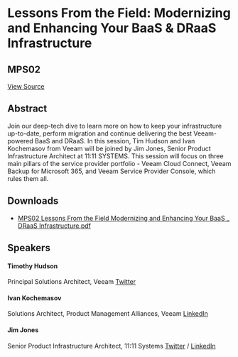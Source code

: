 # Lessons From the Field: Modernizing and Enhancing Your BaaS & DRaaS Infrastructure
## MPS02
[View Source](https://connect.veeam.com/flow/veeam/veeamon2023/attendeeportal/page/sessioncatalog/session/1678314167680001bjW5)

## Abstract
Join our deep-tech dive to learn more on how to keep your infrastructure up-to-date, perform migration and continue delivering the best Veeam-powered BaaS and DRaaS. In this session, Tim Hudson and Ivan Kochemasov from Veeam will be joined by Jim Jones, Senior Product Infrastructure Architect at 11:11 SYSTEMS. This session will focus on three main pillars of the service provider portfolio - Veeam Cloud Connect, Veeam Backup for Microsoft 365, and Veeam Service Provider Console, which rules them all.


## Downloads
- [MPS02 Lessons From the Field Modernizing and Enhancing Your BaaS _ DRaaS Infrastructure.pdf](<./files/MPS02 Lessons From the Field Modernizing and Enhancing Your BaaS _ DRaaS Infrastructure.pdf>)

## Speakers
#### Timothy Hudson
Principal Solutions Architect, Veeam
[Twitter](https://twitter.com/vL0bster)
#### Ivan Kochemasov
Solutions Architect, Product Management Alliances, Veeam
[LinkedIn](https://www.linkedin.com/in/ivankochemasov/)
#### Jim Jones
Senior Product Infrastructure Architect, 11:11 Systems
[Twitter](https://twitter.com/k00laidIT) / [LinkedIn](https://www.linkedin.com/in/k00laidit/)